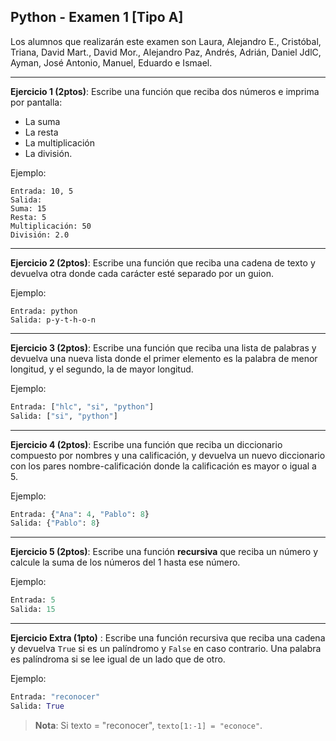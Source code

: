 ## **Python - Examen 1 [Tipo A]**  
 
Los alumnos que realizarán este examen son Laura, Alejandro E., Cristóbal, Triana, David Mart., David Mor., Alejandro Paz, Andrés, Adrián, Daniel JdlC, Ayman, José Antonio, Manuel, Eduardo e Ismael.

---
 **Ejercicio 1 (2ptos)**: Escribe una función que reciba dos números e imprima por pantalla:  
- La suma  
- La resta  
- La multiplicación  
- La división.

Ejemplo:
```plaintext
Entrada: 10, 5
Salida:
Suma: 15  
Resta: 5  
Multiplicación: 50  
División: 2.0  
```  
---  
**Ejercicio 2 (2ptos)**: Escribe una función que reciba una cadena de texto y devuelva otra donde cada carácter esté separado por un guion.
 
Ejemplo:
```plaintext
Entrada: python
Salida: p-y-t-h-o-n
```  
---  
**Ejercicio 3 (2ptos)**: Escribe una función que reciba una lista de palabras y devuelva una nueva lista donde el primer elemento es la palabra de menor longitud, y el segundo, la de mayor longitud.

Ejemplo:  
```python  
Entrada: ["hlc", "si", "python"]
Salida: ["si", "python"]
```  
---  
**Ejercicio 4 (2ptos)**: Escribe una función que reciba un diccionario compuesto por nombres y una calificación, y devuelva un nuevo diccionario con los pares nombre-calificación donde la calificación es mayor o igual a 5.

Ejemplo:  
```python  
Entrada: {"Ana": 4, "Pablo": 8}
Salida: {"Pablo": 8}
```  
---
**Ejercicio 5 (2ptos)**: Escribe una función **recursiva** que reciba un número y calcule la suma de los números del 1 hasta ese número.


Ejemplo:  
```python  
Entrada: 5
Salida: 15
```   

---  
**Ejercicio Extra (1pto)** : Escribe una función recursiva que reciba una cadena y devuelva `True` si es un palíndromo y `False` en caso contrario. Una palabra es palíndroma si se lee igual de un lado que de otro.

Ejemplo:  
```python  
Entrada: "reconocer"
Salida: True
```

> **Nota**: Si texto = "reconocer", ``texto[1:-1] = "econoce"``.
